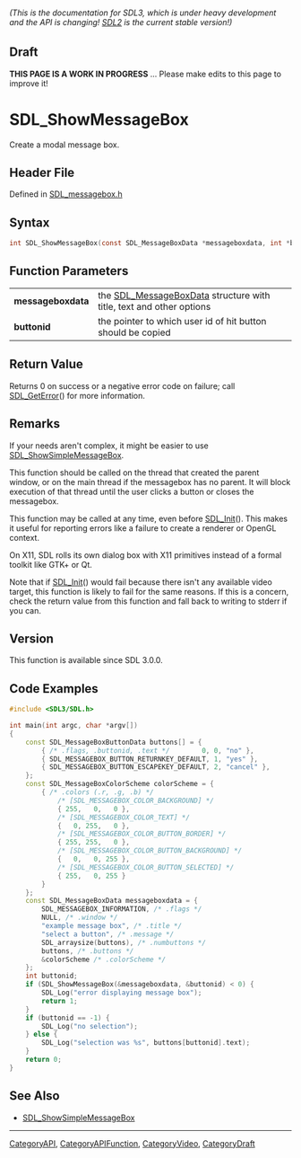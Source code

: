 ###### (This is the documentation for SDL3, which is under heavy development and the API is changing! [SDL2](https://wiki.libsdl.org/SDL2/) is the current stable version!)

## Draft

**THIS PAGE IS A WORK IN PROGRESS** ... Please make edits to this page to improve it!



<!-- #*^*^*^*^*See https://wiki.libsdl.org/SGFunctions for details on editing this page*^*^*^*^* -->
# SDL_ShowMessageBox

Create a modal message box.

## Header File

Defined in [SDL_messagebox.h](https://github.com/libsdl-org/SDL/blob/main/include/SDL3/SDL_messagebox.h)

## Syntax

```c
int SDL_ShowMessageBox(const SDL_MessageBoxData *messageboxdata, int *buttonid);

```

## Function Parameters

|                        |                                                                                           |
| ---------------------- | ----------------------------------------------------------------------------------------- |
| **messageboxdata**     | the [SDL_MessageBoxData](SDL_MessageBoxData) structure with title, text and other options |
| **buttonid**           | the pointer to which user id of hit button should be copied                               |

## Return Value

Returns 0 on success or a negative error code on failure; call
[SDL_GetError](SDL_GetError)() for more information.

## Remarks

If your needs aren't complex, it might be easier to use
[SDL_ShowSimpleMessageBox](SDL_ShowSimpleMessageBox).

This function should be called on the thread that created the parent
window, or on the main thread if the messagebox has no parent. It will
block execution of that thread until the user clicks a button or closes the
messagebox.

This function may be called at any time, even before
[SDL_Init](SDL_Init)(). This makes it useful for reporting errors like a
failure to create a renderer or OpenGL context.

On X11, SDL rolls its own dialog box with X11 primitives instead of a
formal toolkit like GTK+ or Qt.

Note that if [SDL_Init](SDL_Init)() would fail because there isn't any
available video target, this function is likely to fail for the same
reasons. If this is a concern, check the return value from this function
and fall back to writing to stderr if you can.

## Version

This function is available since SDL 3.0.0.

## Code Examples

```c++
#include <SDL3/SDL.h>

int main(int argc, char *argv[])
{
    const SDL_MessageBoxButtonData buttons[] = {
        { /* .flags, .buttonid, .text */        0, 0, "no" },
        { SDL_MESSAGEBOX_BUTTON_RETURNKEY_DEFAULT, 1, "yes" },
        { SDL_MESSAGEBOX_BUTTON_ESCAPEKEY_DEFAULT, 2, "cancel" },
    };
    const SDL_MessageBoxColorScheme colorScheme = {
        { /* .colors (.r, .g, .b) */
            /* [SDL_MESSAGEBOX_COLOR_BACKGROUND] */
            { 255,   0,   0 },
            /* [SDL_MESSAGEBOX_COLOR_TEXT] */
            {   0, 255,   0 },
            /* [SDL_MESSAGEBOX_COLOR_BUTTON_BORDER] */
            { 255, 255,   0 },
            /* [SDL_MESSAGEBOX_COLOR_BUTTON_BACKGROUND] */
            {   0,   0, 255 },
            /* [SDL_MESSAGEBOX_COLOR_BUTTON_SELECTED] */
            { 255,   0, 255 }
        }
    };
    const SDL_MessageBoxData messageboxdata = {
        SDL_MESSAGEBOX_INFORMATION, /* .flags */
        NULL, /* .window */
        "example message box", /* .title */
        "select a button", /* .message */
        SDL_arraysize(buttons), /* .numbuttons */
        buttons, /* .buttons */
        &colorScheme /* .colorScheme */
    };
    int buttonid;
    if (SDL_ShowMessageBox(&messageboxdata, &buttonid) < 0) {
        SDL_Log("error displaying message box");
        return 1;
    }
    if (buttonid == -1) {
        SDL_Log("no selection");
    } else {
        SDL_Log("selection was %s", buttons[buttonid].text);
    }
    return 0;
}
```

## See Also

* [SDL_ShowSimpleMessageBox](SDL_ShowSimpleMessageBox)

----
[CategoryAPI](CategoryAPI), [CategoryAPIFunction](CategoryAPIFunction), [CategoryVideo](CategoryVideo), [CategoryDraft](CategoryDraft)
<!-- #See the Style Guide for instructions on editing the footer. -->


